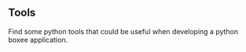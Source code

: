 ## Tools
Find some python tools that could be useful when developing a python boxee application.










